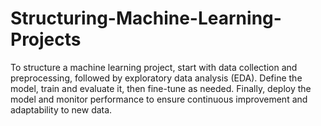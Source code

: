 # Structuring-Machine-Learning-Projects
To structure a machine learning project, start with data collection and preprocessing, followed by exploratory data analysis (EDA). Define the model, train and evaluate it, then fine-tune as needed. Finally, deploy the model and monitor performance to ensure continuous improvement and adaptability to new data.
